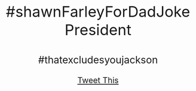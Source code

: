 <head>
  <title>Shawn Farley For Dad Joke President!</title>

<script>window.twttr = (function(d, s, id) {
  var js, fjs = d.getElementsByTagName(s)[0],
    t = window.twttr || {};
  if (d.getElementById(id)) return t;
  js = d.createElement(s);
  js.id = id;
  js.src = "https://platform.twitter.com/widgets.js";
  fjs.parentNode.insertBefore(js, fjs);

  t._e = [];
  t.ready = function(f) {
    t._e.push(f);
  };

  return t;
}(document, "script", "twitter-wjs"));</script>
</head>
<div style="width: 100%;">
  <p style="text-align: center;margin-top: 18%;font-size: 30pt;">#shawnFarleyForDadJokePresident</p>
  <p style="text-align: center;font-size: 20pt;">#thatexcludesyoujackson</p>
  <p style="text-align: center;font-size: 16pt;"><a class="twitter-share-button" href="https://twitter.com/intent/tweet?hashtags=shawnFarleyForDadJokePresident&url=http%3A%2F%2Fhashtagneverfarley.com,http%3A%2F%2Fgithub.com%2Fmutmatt%2Fhashtagneverfarley&via=mutmatt">Tweet This</a></p>
</div>
